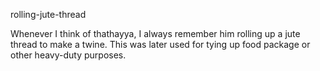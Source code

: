 rolling-jute-thread
<!--more-->
Whenever I think of thathayya, I always remember him rolling up a jute thread to make a twine. This was later used for tying up food package or other heavy-duty purposes.   